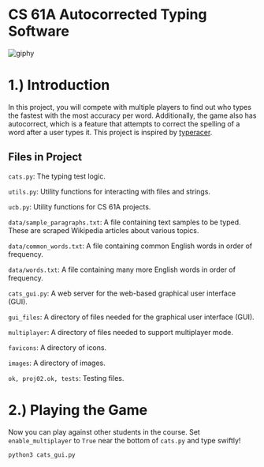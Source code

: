 # CS 61A Autocorrected Typing Software
![giphy](https://user-images.githubusercontent.com/111802251/204207747-1b1bd96f-b656-470c-92af-e86a86358100.gif)
# 1.) Introduction
In this project, you will compete with multiple players to find out who types the fastest with the most accuracy per word. Additionally, the game also has autocorrect, which is a feature that attempts to correct the spelling of a word after a user types it. This project is inspired by [typeracer](https://play.typeracer.com/).
## Files in Project
`cats.py`: The typing test logic.

`utils.py`: Utility functions for interacting with files and strings.

`ucb.py`: Utility functions for CS 61A projects.

`data/sample_paragraphs.txt`: A file containing text samples to be typed. These are scraped Wikipedia articles about various topics.

`data/common_words.txt`: A file containing common English words in order of frequency.

`data/words.txt`: A file containing many more English words in order of frequency.

`cats_gui.py`: A web server for the web-based graphical user interface (GUI).

`gui_files`: A directory of files needed for the graphical user interface (GUI).

`multiplayer`: A directory of files needed to support multiplayer mode.

`favicons`: A directory of icons.

`images`: A directory of images.

`ok, proj02.ok, tests`: Testing files.
# 2.) Playing the Game
Now you can play against other students in the course. Set `enable_multiplayer` to `True` near the bottom of `cats.py` and type swiftly!
```
python3 cats_gui.py
```
